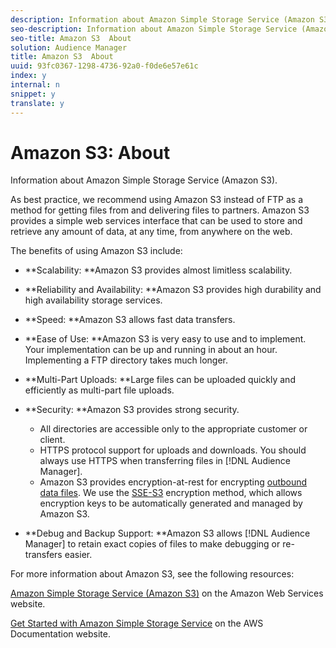 ```yaml
---
description: Information about Amazon Simple Storage Service (Amazon S3).
seo-description: Information about Amazon Simple Storage Service (Amazon S3).
seo-title: Amazon S3  About
solution: Audience Manager
title: Amazon S3  About
uuid: 93fc0367-1298-4736-92a0-f0de6e57e61c
index: y
internal: n
snippet: y
translate: y
---
```


# Amazon S3: About

Information about Amazon Simple Storage Service (Amazon S3).

As best practice, we recommend using Amazon S3 instead of FTP as a method for getting files from and delivering files to partners. Amazon S3 provides a simple web services interface that can be used to store and retrieve any amount of data, at any time, from anywhere on the web.

The benefits of using Amazon S3 include:

* **Scalability: **Amazon S3 provides almost limitless scalability. 
* **Reliability and Availability: **Amazon S3 provides high durability and high availability storage services. 
* **Speed: **Amazon S3 allows fast data transfers. 
* **Ease of Use: **Amazon S3 is very easy to use and to implement. Your implementation can be up and running in about an hour. Implementing a FTP directory takes much longer. 
* **Multi-Part Uploads: **Large files can be uploaded quickly and efficiently as multi-part file uploads. 
* **Security: **Amazon S3 provides strong security.

    * All directories are accessible only to the appropriate customer or client. 
    * HTTPS protocol support for uploads and downloads. You should always use HTTPS when transferring files in [!DNL Audience Manager]. 
    * Amazon S3 provides encryption-at-rest for encrypting [outbound data files](../c_integration/receiving-audience-data/batch-outbound-transfers/batch-outbound-transfers.md#concept_11A07DEA9D49404A94C62931B8499E43). We use the [SSE-S3](http://docs.aws.amazon.com/AmazonS3/latest/dev/serv-side-encryption.html) encryption method, which allows encryption keys to be automatically generated and managed by Amazon S3.

* **Debug and Backup Support: **Amazon S3 allows [!DNL Audience Manager] to retain exact copies of files to make debugging or re-transfers easier.

For more information about Amazon S3, see the following resources:

[Amazon Simple Storage Service (Amazon S3)](http://aws.amazon.com/s3/) on the Amazon Web Services website.

[Get Started with Amazon Simple Storage Service](http://docs.aws.amazon.com/AmazonS3/latest/gsg/GetStartedWithS3.html) on the AWS Documentation website. 
